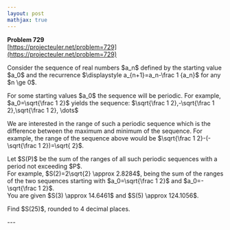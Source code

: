 ```yaml
---
layout: post
mathjax: true
---
```

**Problem 729**  
[https://projecteuler.net/problem=729](https://projecteuler.net/problem=729)

<p>Consider the sequence of real numbers $a_n$ defined by the starting value $a_0$ and the recurrence
$\displaystyle a_{n+1}=a_n-\frac 1 {a_n}$ for any $n  \ge 0$.</p>
<p>
For some starting values $a_0$ the sequence will be periodic. For example, $a_0=\sqrt{\frac 1 2}$ yields the sequence:
$\sqrt{\frac 1 2},-\sqrt{\frac 1 2},\sqrt{\frac 1 2}, \dots$</p>
<p>
We are interested in the range of such a periodic sequence which is the difference between the maximum and minimum of the sequence. For example, the range of the sequence above would be $\sqrt{\frac 1 2}-(-\sqrt{\frac 1 2})=\sqrt{ 2}$.</p>
<p>
Let $S(P)$ be the sum of the ranges of all such periodic sequences with a period not exceeding $P$.<br />
For example, $S(2)=2\sqrt{2} \approx 2.8284$, being the sum of the ranges of the two sequences starting with $a_0=\sqrt{\frac 1 2}$ and $a_0=-\sqrt{\frac 1 2}$. <br />
You are given $S(3) \approx 14.6461$ and $S(5) \approx 124.1056$.
</p><p>
Find $S(25)$, rounded to 4 decimal places.</p>
---
